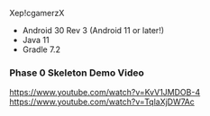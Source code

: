 Xep!cgamerzX

- Android 30 Rev 3 (Android 11 or later!)
- Java 11
- Gradle 7.2

### Phase 0 Skeleton Demo Video 
https://www.youtube.com/watch?v=KvV1JMDOB-4
https://www.youtube.com/watch?v=TqlaXjDW7Ac

